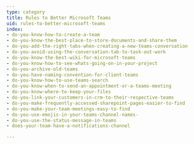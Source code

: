 ```yaml
---
type: category
title: Rules to Better Microsoft Teams
uid: rules-to-better-microsoft-teams
index:
- do-you-know-how-to-create-a-team
- do-you-know-the-best-place-to-store-documents-and-share-them
- do-you-add-the-right-tabs-when-creating-a-new-teams-conversation
- do-you-avoid-using-the-conversation-tab-to-task-out-work
- do-you-know-the-best-wiki-for-microsoft-teams
- do-you-know-how-to-see-whats-going-on-in-your-project
- do-you-archive-old-teams
- do-you-have-naming-convention-for-client-teams
- do-you-know-how-to-use-teams-search
- do-you-know-when-to-send-an-appointment-or-a-teams-meeting
- do-you-know-where-to-keep-your-files
- do-you-link-your-customers-in-crm-to-their-respective-teams
- do-you-make-frequently-accessed-sharepoint-pages-easier-to-find
- do-you-make-your-team-meetings-easy-to-find
- do-you-use-emojis-in-your-teams-channel-names-
- do-you-use-the-status-message-in-teams
- does-your-team-have-a-notifications-channel

---
```

<p>​​<br></p>


